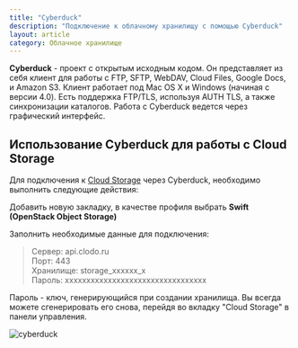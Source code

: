 ```yaml
---
title: "Cyberduck"
description: "Подключение к облачному хранилищу с помощью Cyberduck"
layout: article
category: Облачное хранилище
---
```




__Cyberduck__ - проект с открытым исходным кодом. Он представляет из себя клиент для работы с FTP, SFTP, WebDAV, Cloud Files, Google Docs, и Amazon S3. Клиент работает под Mac OS X и Windows (начиная с версии 4.0). Есть поддержка FTP/TLS, используя AUTH TLS, а также синхронизации каталогов. Работа с Cyberduck ведется через графический интерфейс.



Использование Cyberduck для работы с Cloud Storage
--------------------------------------------------

Для подключения к [Cloud Storage](/cloud-storage/cloudstorage.html) через Cyberduck, необходимо выполнить следующие действия:

Добавить новую закладку, в качестве профиля выбрать __Swift (OpenStack Object Storage)__

Заполнить необходимые данные для подключения:

> Сервер: api.clodo.ru  
> Порт: 443  
> Хранилище: storage_xxxxxx_x  
> Пароль: xxxxxxxxxxxxxxxxxxxxxxxxxxxxxxxxx

Пароль - ключ, генерирующийся при создании хранилища. Вы всегда можете сгенерировать его снова, перейдя во вкладку "Cloud Storage" в панели управления.

![cyberduck](/images/cloudstorage/cyberduck/cyberduck.png "cyberduck")